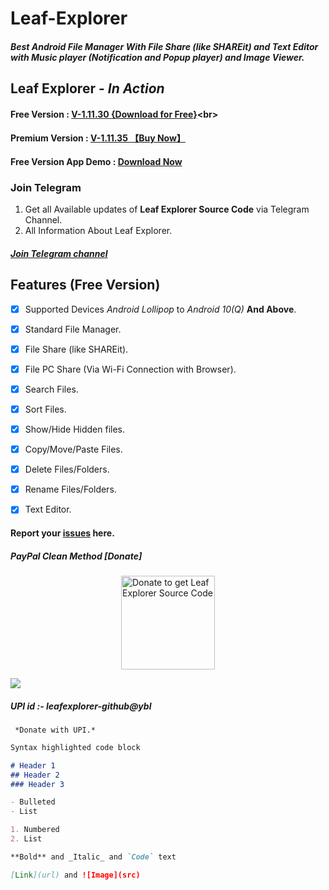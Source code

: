 # Leaf-Explorer
##### Best Android File Manager With File Share (like SHAREit) and Text Editor with Music player (Notification and Popup player) and Image Viewer.

## Leaf Explorer - *In Action*

#### Free Version : [V-1.11.30 {Download for Free}](https://github.com/Shiv-Shambhu/Leaf-Explorer/blob/main/Version/Leaf%20Explorer(Github-V-1.11.30).zip)<br>

#### Premium Version : [V-1.11.35 【Buy Now】](https://github.com/Shiv-Shambhu/Leaf-Explorer/blob/main/Version/V-1.11.35.MD)<br>

#### Free Version App Demo : [Download Now](https://github.com/Shiv-Shambhu/Leaf-Explorer/releases/tag/v-1.11.30)<br>

### Join Telegram
1. Get all Available updates of **Leaf Explorer Source Code** via Telegram Channel.
2. All Information About Leaf Explorer.
##### [Join Telegram channel](https://t.me/LeafExplorer)</br>

## Features (Free Version)
- [x] Supported Devices *Android Lollipop* to *Android 10(Q)* **And Above**.
- [x] Standard File Manager.
- [x] File Share (like SHAREit).
- [x] File PC Share (Via Wi-Fi Connection with Browser).
- [x] Search Files.
- [x] Sort Files.
- [x] Show/Hide Hidden files.
- [x] Copy/Move/Paste Files.
- [x] Delete Files/Folders.
- [x] Rename Files/Folders.
- [x] Text Editor.


#### Report your [issues](https://github.com/Shiv-Shambhu/Leaf-Explorer/issues) here.



##### PayPal Clean Method [Donate]
<a href="http://paypal.me/premium813" target="_blank" title="Buy me a Coffee"><img width="150" style="border:0px;width:150px;display:block;margin:0 auto" src="https://github.com/mjbdl/Premium-SmartWebView/blob/master/app/donate-now-button-n-dim-300x162.jpg" border="0" alt="Donate to get Leaf Explorer Source Code" /></a>

![](../../blob/master/images/myimage.jpg)

##### UPI id :- leafexplorer-github@ybl 
     *Donate with UPI.*


```markdown
Syntax highlighted code block

# Header 1
## Header 2
### Header 3

- Bulleted
- List

1. Numbered
2. List

**Bold** and _Italic_ and `Code` text

[Link](url) and ![Image](src)

```
